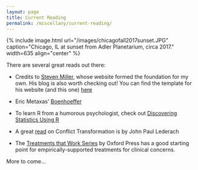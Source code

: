 ```yaml
---
layout: page
title: Current Reading
permalink: /miscellany/current-reading/
---
```


{% include image.html url="/images/chicagofall2017sunset.JPG" caption="Chicago, IL at sunset from Adler Planetarium, circa 2017." width=635 align="center" %}

There are several great reads out there:  
  * Credits to [Steven Miller](http://svmiller.com/), whose website formed the foundation for my own.  His blog is also worth checking out! You can find the template for his website (and this one) [here](https://github.com/svmiller/steve-ngvb-jekyll-template)
  
  * Eric Metaxas' [Boenhoeffer](https://www.amazon.com/dp/B003GY0K48/ref=dp-kindle-redirect?_encoding=UTF8&btkr=1)
  
  * To learn R from a humorous psychologist, check out [Discovering Statistics Using R](https://uk.sagepub.com/en-gb/eur/discovering-statistics-using-r/book236067)
  
  * A great [read](https://www.amazon.com/Building-Peace-Sustainable-Reconciliation-Societies/dp/1878379739/ref=sr_1_3?s=books&ie=UTF8&qid=1532570588&sr=1-3&keywords=lederach) on Conflict Transformation is by John Paul Lederach
  
  * The [Treatments that Work Series](http://www.oxfordclinicalpsych.com/page/ttwseries/ttwseries) by Oxford Press has a good starting point for empirically-supported treatments for clinical concerns. 
  
  More to come...


